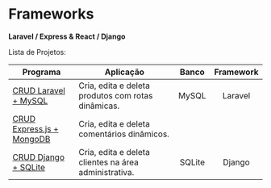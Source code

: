 # Frameworks

<p><b>Laravel / Express & React / Django</b><br/></p>

<p>Lista de Projetos:</p>

Programa            | Aplicação | Banco | Framework
----------------- | -------- | :---------: | :---------:
[CRUD Laravel + MySQL](https://github.com/lucasbguima/Frameworks/tree/master/CRUD%20Laravel)  | Cria, edita e deleta produtos com rotas dinâmicas.| MySQL | Laravel
[CRUD Express.js + MongoDB ](https://github.com/lucasbguima/Frameworks/tree/master/CRUD%20Express)  | Cria, edita e deleta comentários dinâmicos.
[CRUD Django + SQLite ](https://github.com/lucasbguima/Frameworks/tree/master/CRUD%20Django)  | Cria, edita e deleta clientes na área administrativa.| SQLite | Django